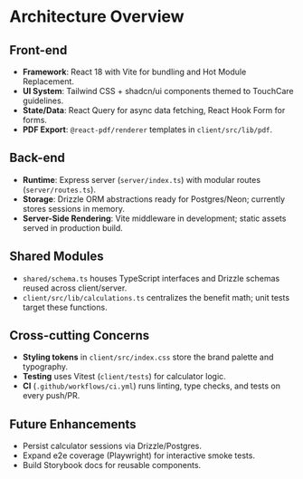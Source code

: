 # Architecture Overview

## Front-end

- **Framework**: React 18 with Vite for bundling and Hot Module Replacement.
- **UI System**: Tailwind CSS + shadcn/ui components themed to TouchCare guidelines.
- **State/Data**: React Query for async data fetching, React Hook Form for forms.
- **PDF Export**: `@react-pdf/renderer` templates in `client/src/lib/pdf`.

## Back-end

- **Runtime**: Express server (`server/index.ts`) with modular routes (`server/routes.ts`).
- **Storage**: Drizzle ORM abstractions ready for Postgres/Neon; currently stores sessions in memory.
- **Server-Side Rendering**: Vite middleware in development; static assets served in production build.

## Shared Modules

- `shared/schema.ts` houses TypeScript interfaces and Drizzle schemas reused across client/server.
- `client/src/lib/calculations.ts` centralizes the benefit math; unit tests target these functions.

## Cross-cutting Concerns

- **Styling tokens** in `client/src/index.css` store the brand palette and typography.
- **Testing** uses Vitest (`client/tests`) for calculator logic.
- **CI** (`.github/workflows/ci.yml`) runs linting, type checks, and tests on every push/PR.

## Future Enhancements

- Persist calculator sessions via Drizzle/Postgres.
- Expand e2e coverage (Playwright) for interactive smoke tests.
- Build Storybook docs for reusable components.
